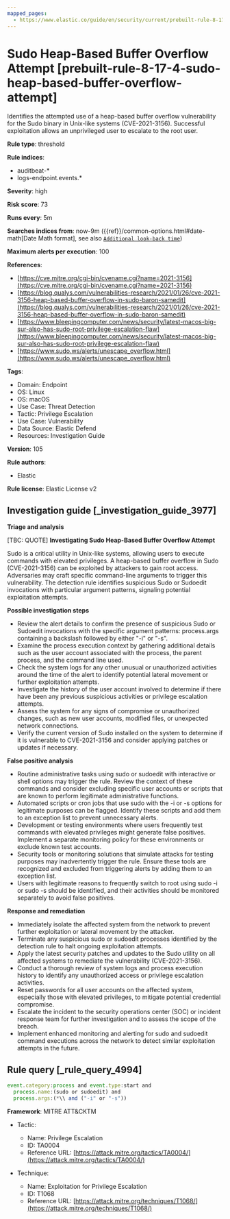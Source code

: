```yaml
---
mapped_pages:
  - https://www.elastic.co/guide/en/security/current/prebuilt-rule-8-17-4-sudo-heap-based-buffer-overflow-attempt.html
---
```


# Sudo Heap-Based Buffer Overflow Attempt [prebuilt-rule-8-17-4-sudo-heap-based-buffer-overflow-attempt]

Identifies the attempted use of a heap-based buffer overflow vulnerability for the Sudo binary in Unix-like systems (CVE-2021-3156). Successful exploitation allows an unprivileged user to escalate to the root user.

**Rule type**: threshold

**Rule indices**:

* auditbeat-*
* logs-endpoint.events.*

**Severity**: high

**Risk score**: 73

**Runs every**: 5m

**Searches indices from**: now-9m ({{ref}}/common-options.html#date-math[Date Math format], see also [`Additional look-back time`](docs-content://solutions/security/detect-and-alert/create-detection-rule.md#rule-schedule))

**Maximum alerts per execution**: 100

**References**:

* [https://cve.mitre.org/cgi-bin/cvename.cgi?name=2021-3156](https://cve.mitre.org/cgi-bin/cvename.cgi?name=2021-3156)
* [https://blog.qualys.com/vulnerabilities-research/2021/01/26/cve-2021-3156-heap-based-buffer-overflow-in-sudo-baron-samedit](https://blog.qualys.com/vulnerabilities-research/2021/01/26/cve-2021-3156-heap-based-buffer-overflow-in-sudo-baron-samedit)
* [https://www.bleepingcomputer.com/news/security/latest-macos-big-sur-also-has-sudo-root-privilege-escalation-flaw](https://www.bleepingcomputer.com/news/security/latest-macos-big-sur-also-has-sudo-root-privilege-escalation-flaw)
* [https://www.sudo.ws/alerts/unescape_overflow.html](https://www.sudo.ws/alerts/unescape_overflow.html)

**Tags**:

* Domain: Endpoint
* OS: Linux
* OS: macOS
* Use Case: Threat Detection
* Tactic: Privilege Escalation
* Use Case: Vulnerability
* Data Source: Elastic Defend
* Resources: Investigation Guide

**Version**: 105

**Rule authors**:

* Elastic

**Rule license**: Elastic License v2

## Investigation guide [_investigation_guide_3977]

**Triage and analysis**

[TBC: QUOTE]
**Investigating Sudo Heap-Based Buffer Overflow Attempt**

Sudo is a critical utility in Unix-like systems, allowing users to execute commands with elevated privileges. A heap-based buffer overflow in Sudo (CVE-2021-3156) can be exploited by attackers to gain root access. Adversaries may craft specific command-line arguments to trigger this vulnerability. The detection rule identifies suspicious Sudo or Sudoedit invocations with particular argument patterns, signaling potential exploitation attempts.

**Possible investigation steps**

* Review the alert details to confirm the presence of suspicious Sudo or Sudoedit invocations with the specific argument patterns: process.args containing a backslash followed by either "-i" or "-s".
* Examine the process execution context by gathering additional details such as the user account associated with the process, the parent process, and the command line used.
* Check the system logs for any other unusual or unauthorized activities around the time of the alert to identify potential lateral movement or further exploitation attempts.
* Investigate the history of the user account involved to determine if there have been any previous suspicious activities or privilege escalation attempts.
* Assess the system for any signs of compromise or unauthorized changes, such as new user accounts, modified files, or unexpected network connections.
* Verify the current version of Sudo installed on the system to determine if it is vulnerable to CVE-2021-3156 and consider applying patches or updates if necessary.

**False positive analysis**

* Routine administrative tasks using sudo or sudoedit with interactive or shell options may trigger the rule. Review the context of these commands and consider excluding specific user accounts or scripts that are known to perform legitimate administrative functions.
* Automated scripts or cron jobs that use sudo with the -i or -s options for legitimate purposes can be flagged. Identify these scripts and add them to an exception list to prevent unnecessary alerts.
* Development or testing environments where users frequently test commands with elevated privileges might generate false positives. Implement a separate monitoring policy for these environments or exclude known test accounts.
* Security tools or monitoring solutions that simulate attacks for testing purposes may inadvertently trigger the rule. Ensure these tools are recognized and excluded from triggering alerts by adding them to an exception list.
* Users with legitimate reasons to frequently switch to root using sudo -i or sudo -s should be identified, and their activities should be monitored separately to avoid false positives.

**Response and remediation**

* Immediately isolate the affected system from the network to prevent further exploitation or lateral movement by the attacker.
* Terminate any suspicious sudo or sudoedit processes identified by the detection rule to halt ongoing exploitation attempts.
* Apply the latest security patches and updates to the Sudo utility on all affected systems to remediate the vulnerability (CVE-2021-3156).
* Conduct a thorough review of system logs and process execution history to identify any unauthorized access or privilege escalation activities.
* Reset passwords for all user accounts on the affected system, especially those with elevated privileges, to mitigate potential credential compromise.
* Escalate the incident to the security operations center (SOC) or incident response team for further investigation and to assess the scope of the breach.
* Implement enhanced monitoring and alerting for sudo and sudoedit command executions across the network to detect similar exploitation attempts in the future.


## Rule query [_rule_query_4994]

```js
event.category:process and event.type:start and
  process.name:(sudo or sudoedit) and
  process.args:(*\\ and ("-i" or "-s"))
```

**Framework**: MITRE ATT&CKTM

* Tactic:

    * Name: Privilege Escalation
    * ID: TA0004
    * Reference URL: [https://attack.mitre.org/tactics/TA0004/](https://attack.mitre.org/tactics/TA0004/)

* Technique:

    * Name: Exploitation for Privilege Escalation
    * ID: T1068
    * Reference URL: [https://attack.mitre.org/techniques/T1068/](https://attack.mitre.org/techniques/T1068/)



